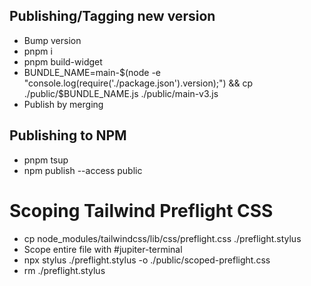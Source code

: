 ## Publishing/Tagging new version
- Bump version
- pnpm i
- pnpm build-widget
- BUNDLE_NAME=main-$(node -e "console.log(require('./package.json').version);") && cp ./public/$BUNDLE_NAME.js ./public/main-v3.js
- Publish by merging

## Publishing to NPM
- pnpm tsup
- npm publish --access public

# Scoping Tailwind Preflight CSS
- cp node_modules/tailwindcss/lib/css/preflight.css ./preflight.stylus
- Scope entire file with #jupiter-terminal
- npx stylus ./preflight.stylus -o ./public/scoped-preflight.css
- rm ./preflight.stylus
